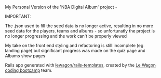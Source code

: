 My Personal Version of the 'NBA Digital Album' project - 

IMPORTANT:

The .json used to fill the seed data is no longer active, resulting in no more seed data for the players, teams and albums - so unfortunatly the project is no longer progressing and the work can't be properly viewed

My take on the front end styling and refactoring is still incomplete (eg: landing page) but significant progress was made on the quiz page and Albums show pages





Rails app generated with [lewagon/rails-templates](https://github.com/lewagon/rails-templates), created by the [Le Wagon coding bootcamp](https://www.lewagon.com) team.
